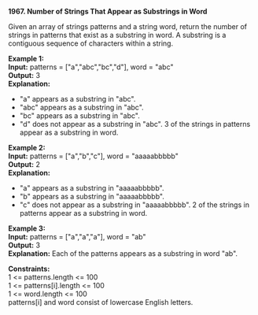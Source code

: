 **1967. Number of Strings That Appear as Substrings in Word**

Given an array of strings patterns and a string word, return the number of strings in patterns that exist as a substring in word.
A substring is a contiguous sequence of characters within a string.


**Example 1:**  
**Input:** patterns = ["a","abc","bc","d"], word = "abc"  
**Output:** 3  
**Explanation:**
- "a" appears as a substring in "abc".
- "abc" appears as a substring in "abc".
- "bc" appears as a substring in "abc".
- "d" does not appear as a substring in "abc".
  3 of the strings in patterns appear as a substring in word.

**Example 2:**  
**Input:** patterns = ["a","b","c"], word = "aaaaabbbbb"  
**Output:** 2  
**Explanation:**
- "a" appears as a substring in "aaaaabbbbb".
- "b" appears as a substring in "aaaaabbbbb".
- "c" does not appear as a substring in "aaaaabbbbb".
  2 of the strings in patterns appear as a substring in word.

**Example 3:**  
**Input:** patterns = ["a","a","a"], word = "ab"  
**Output:** 3  
**Explanation:** Each of the patterns appears as a substring in word "ab".


**Constraints:**  
1 <= patterns.length <= 100  
1 <= patterns[i].length <= 100  
1 <= word.length <= 100  
patterns[i] and word consist of lowercase English letters.